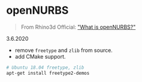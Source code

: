 # openNURBS
> From Rhino3d Official: ["What is openNURBS?"](https://developer.rhino3d.com/guides/opennurbs/what-is-opennurbs)

3.6.2020
* remove `freetype` and `zlib` from source.
* add CMake support.




```bash
# Ubuntu 18.04 freetype, zlib
apt-get install freetype2-demos
```